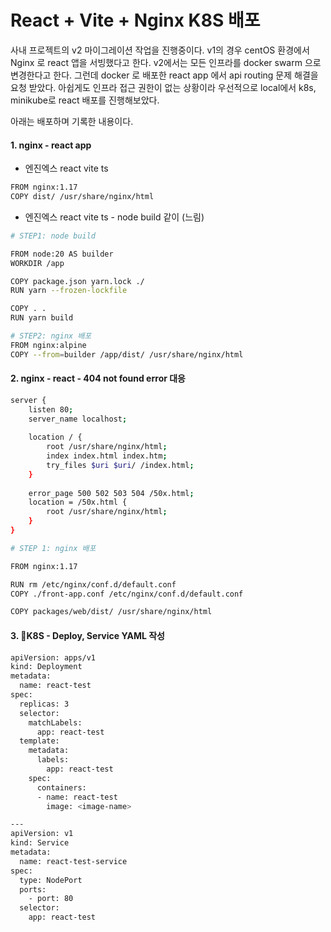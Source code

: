 # React + Vite + Nginx K8S 배포

사내 프로젝트의 v2 마이그레이션 작업을 진행중이다.  v1의 경우 centOS 환경에서 Nginx 로 react 앱을 서빙했다고 한다. v2에서는 모든 인프라를 docker swarm 으로 변경한다고 한다. 그런데 docker 로 배포한 react app 에서 api routing 문제 해결을 요청 받았다. 아쉽게도 인프라 접근 권한이 없는 상황이라 우선적으로 local에서 k8s, minikube로 react 배포를 진행해보았다.&#x20;

아래는 배포하며 기록한 내용이다.

#### 1. nginx - react app

* 엔진엑스 react vite ts

```bash
FROM nginx:1.17
COPY dist/ /usr/share/nginx/html
```

* 엔진엑스 react vite ts - node build 같이 (느림)

```bash
# STEP1: node build

FROM node:20 AS builder
WORKDIR /app

COPY package.json yarn.lock ./
RUN yarn --frozen-lockfile

COPY . .
RUN yarn build

# STEP2: nginx 배포
FROM nginx:alpine
COPY --from=builder /app/dist/ /usr/share/nginx/html
```

#### 2. nginx - react - 404 not found error 대응

```bash
server {
	listen 80;
	server_name localhost;
	
	location / {
		root /usr/share/nginx/html;
		index index.html index.htm;
		try_files $uri $uri/ /index.html;
	}
	
	error_page 500 502 503 504 /50x.html;
	location = /50x.html {
		root /usr/share/nginx/html;
	}
}
```

```bash
# STEP 1: nginx 배포

FROM nginx:1.17

RUN rm /etc/nginx/conf.d/default.conf
COPY ./front-app.conf /etc/nginx/conf.d/default.conf

COPY packages/web/dist/ /usr/share/nginx/html
```

#### 3. K8S - Deploy, Service YAML 작성

```bash
apiVersion: apps/v1
kind: Deployment
metadata:
  name: react-test
spec:
  replicas: 3
  selector:
    matchLabels:
      app: react-test
  template:
    metadata:
      labels:
        app: react-test
    spec:
      containers:
      - name: react-test
        image: <image-name>

---
apiVersion: v1
kind: Service
metadata:
  name: react-test-service
spec:
  type: NodePort
  ports:
    - port: 80
  selector:
    app: react-test
```
